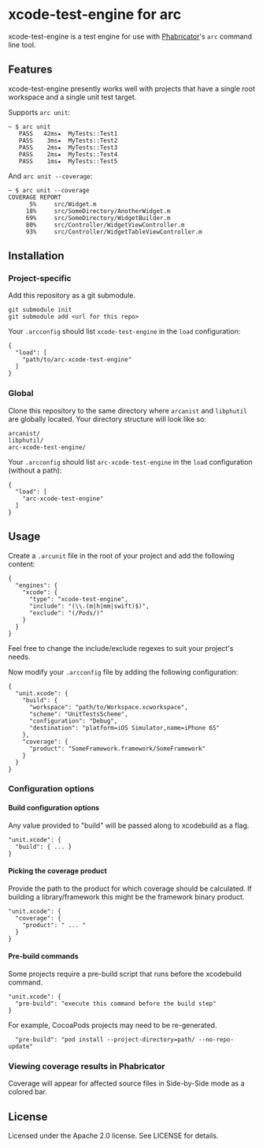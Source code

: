 # xcode-test-engine for arc

xcode-test-engine is a test engine for use with [Phabricator](phabricator.org)'s `arc` command line tool.

## Features

xcode-test-engine presently works well with projects that have a
single root workspace and a single unit test target.

Supports `arc unit`:

    ~ $ arc unit
       PASS   42ms★  MyTests::Test1
       PASS    3ms★  MyTests::Test2
       PASS    2ms★  MyTests::Test3
       PASS    2ms★  MyTests::Test4
       PASS    1ms★  MyTests::Test5

And `arc unit --coverage`:

    ~ $ arc unit --coverage
    COVERAGE REPORT
          5%     src/Widget.m
         18%     src/SomeDirectory/AnotherWidget.m
         69%     src/SomeDirectory/WidgetBuilder.m
         80%     src/Controller/WidgetViewController.m
         93%     src/Controller/WidgetTableViewController.m

## Installation

### Project-specific

Add this repository as a git submodule.

    git submodule init
    git submodule add <url for this repo>

Your `.arcconfig` should list `xcode-test-engine` in the `load`
configuration:

    {
      "load": [
        "path/to/arc-xcode-test-engine"
      ]
    }

### Global

Clone this repository to the same directory where `arcanist` and
`libphutil` are globally located. Your directory structure will
look like so:

    arcanist/
    libphutil/
    arc-xcode-test-engine/

Your `.arcconfig` should list `arc-xcode-test-engine` in the `load`
configuration (without a path):

    {
      "load": [
        "arc-xcode-test-engine"
      ]
    }

## Usage

Create a `.arcunit` file in the root of your project and add the following content:

    {
      "engines": {
        "xcode": {
          "type": "xcode-test-engine",
          "include": "(\\.(m|h|mm|swift)$)",
          "exclude": "(/Pods/)"
        }
      }
    }

Feel free to change the include/exclude regexes to suit your project's needs.

Now modify your `.arcconfig` file by adding the following configuration:

    {
      "unit.xcode": {
        "build": {
          "workspace": "path/to/Workspace.xcworkspace",
          "scheme": "UnitTestsScheme",
          "configuration": "Debug",
          "destination": "platform=iOS Simulator,name=iPhone 6S"
        },
        "coverage": {
          "product": "SomeFramework.framework/SomeFramework"
        }
      }
    }

### Configuration options

#### Build configuration options

Any value provided to "build" will be passed along to xcodebuild as a flag.

    "unit.xcode": {
      "build": { ... }
    }

#### Picking the coverage product

Provide the path to the product for which coverage should be calculated. If building a
library/framework this might be the framework binary product.

    "unit.xcode": {
      "coverage": {
        "product": " ... "
      }
    }

#### Pre-build commands

Some projects require a pre-build script that runs before the xcodebuild command.

    "unit.xcode": {
      "pre-build": "execute this command before the build step"
    }

For example, CocoaPods projects may need to be re-generated.

      "pre-build": "pod install --project-directory=path/ --no-repo-update"

### Viewing coverage results in Phabricator

Coverage will appear for affected source files in Side-by-Side mode as a colored bar.

## License

Licensed under the Apache 2.0 license. See LICENSE for details.
